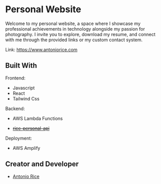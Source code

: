 # Personal Website

Welcome to my personal website, a space where I showcase my professional achievements in technology alongside my passion for photography. I invite you to explore, download my resume, and connect with me through the provided links or my custom contact system.

Link: https://www.antoniorice.com

## Built With

Frontend:

- Javascript
- React
- Tailwind Css

Backend:

- AWS Lambda Functions

- ~~[rice-personal-api](https://github.com/AntonioRice/rice-personal-api)~~

Deployment:

- AWS Amplify

## Creator and Developer

- [Antonio Rice](https://www.antoniorice.com)
